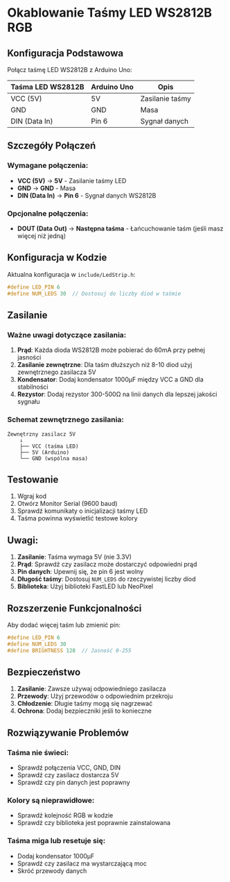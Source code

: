 # Okablowanie Taśmy LED WS2812B RGB

## Konfiguracja Podstawowa

Połącz taśmę LED WS2812B z Arduino Uno:

| Taśma LED WS2812B | Arduino Uno | Opis            |
| ----------------- | ----------- | --------------- |
| VCC (5V)          | 5V          | Zasilanie taśmy |
| GND               | GND         | Masa            |
| DIN (Data In)     | Pin 6       | Sygnał danych   |

## Szczegóły Połączeń

### Wymagane połączenia:

- **VCC (5V)** → **5V** - Zasilanie taśmy LED
- **GND** → **GND** - Masa
- **DIN (Data In)** → **Pin 6** - Sygnał danych WS2812B

### Opcjonalne połączenia:

- **DOUT (Data Out)** → **Następna taśma** - Łańcuchowanie taśm (jeśli masz więcej niż jedną)

## Konfiguracja w Kodzie

Aktualna konfiguracja w `include/LedStrip.h`:

```cpp
#define LED_PIN 6
#define NUM_LEDS 30  // Dostosuj do liczby diod w taśmie
```

## Zasilanie

### Ważne uwagi dotyczące zasilania:

1. **Prąd**: Każda dioda WS2812B może pobierać do 60mA przy pełnej jasności
2. **Zasilanie zewnętrzne**: Dla taśm dłuższych niż 8-10 diod użyj zewnętrznego zasilacza 5V
3. **Kondensator**: Dodaj kondensator 1000µF między VCC a GND dla stabilności
4. **Rezystor**: Dodaj rezystor 300-500Ω na linii danych dla lepszej jakości sygnału

### Schemat zewnętrznego zasilania:

```
Zewnętrzny zasilacz 5V
    ↓
    ├── VCC (taśma LED)
    ├── 5V (Arduino)
    └── GND (wspólna masa)
```

## Testowanie

1. Wgraj kod
2. Otwórz Monitor Serial (9600 baud)
3. Sprawdź komunikaty o inicjalizacji taśmy LED
4. Taśma powinna wyświetlić testowe kolory

## Uwagi:

1. **Zasilanie**: Taśma wymaga 5V (nie 3.3V)
2. **Prąd**: Sprawdź czy zasilacz może dostarczyć odpowiedni prąd
3. **Pin danych**: Upewnij się, że pin 6 jest wolny
4. **Długość taśmy**: Dostosuj `NUM_LEDS` do rzeczywistej liczby diod
5. **Biblioteka**: Użyj biblioteki FastLED lub NeoPixel

## Rozszerzenie Funkcjonalności

Aby dodać więcej taśm lub zmienić pin:

```cpp
#define LED_PIN 6
#define NUM_LEDS 30
#define BRIGHTNESS 128  // Jasność 0-255
```

## Bezpieczeństwo

1. **Zasilanie**: Zawsze używaj odpowiedniego zasilacza
2. **Przewody**: Użyj przewodów o odpowiednim przekroju
3. **Chłodzenie**: Długie taśmy mogą się nagrzewać
4. **Ochrona**: Dodaj bezpieczniki jeśli to konieczne

## Rozwiązywanie Problemów

### Taśma nie świeci:

- Sprawdź połączenia VCC, GND, DIN
- Sprawdź czy zasilacz dostarcza 5V
- Sprawdź czy pin danych jest poprawny

### Kolory są nieprawidłowe:

- Sprawdź kolejność RGB w kodzie
- Sprawdź czy biblioteka jest poprawnie zainstalowana

### Taśma miga lub resetuje się:

- Dodaj kondensator 1000µF
- Sprawdź czy zasilacz ma wystarczającą moc
- Skróć przewody danych
